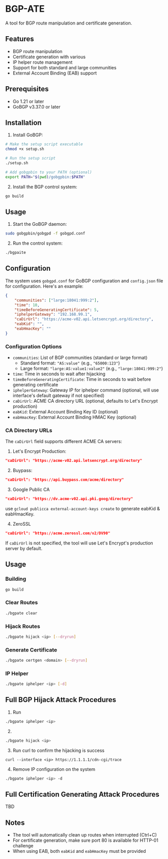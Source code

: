 # BGP-ATE

A tool for BGP route manipulation and certificate generation.

## Features

- BGP route manipulation
- Certificate generation with various 
- IP helper route management
- Support for both standard and large communities
- External Account Binding (EAB) support

## Prerequisites

- Go 1.21 or later
- GoBGP v3.37.0 or later

## Installation

1. Install GoBGP:
```bash
# Make the setup script executable
chmod +x setup.sh

# Run the setup script
./setup.sh

# Add gobgpbin to your PATH (optional)
export PATH="$(pwd)/gobgpbin:$PATH"
```

2. Install the BGP control system:
```bash
go build
```

## Usage

1. Start the GoBGP daemon:
```bash
sudo gobgpbin/gobgpd -f gobgpd.conf
```
2. Run the control system:
```bash
./bgpaite
```

## Configuration

The system uses `gobgpd.conf` for GoBGP configuration and `config.json` file for configuration. Here's an example:

```json
{
    "communities": ["large:18041:999:2"],
    "time": 10,
    "timeBeforeGeneratingCertificate": 5,
    "iphelperGateway": "192.168.99.1",
    "caDirUrl": "https://acme-v02.api.letsencrypt.org/directory",
    "eabKid": "",
    "eabHmacKey": ""
}
```

### Configuration Options

- `communities`: List of BGP communities (standard or large format)
  - Standard format: `"AS:value"` (e.g., `"65000:123"`)
  - Large format: `"large:AS:value1:value2"` (e.g., `"large:18041:999:2"`)
- `time`: Time in seconds to wait after hijacking
- `timeBeforeGeneratingCertificate`: Time in seconds to wait before generating certificate
- `iphelperGateway`: Gateway IP for iphelper command (optional, will use interface's default gateway if not specified)
- `caDirUrl`: ACME CA directory URL (optional, defaults to Let's Encrypt production)
- `eabKid`: External Account Binding Key ID (optional)
- `eabHmacKey`: External Account Binding HMAC Key (optional)

### CA Directory URLs

The `caDirUrl` field supports different ACME CA servers:

1. Let's Encrypt Production:
```json
"caDirUrl": "https://acme-v02.api.letsencrypt.org/directory"
```

2. Buypass:
```json
"caDirUrl": "https://api.buypass.com/acme/directory"
```

3. Google Public CA
```json
"caDirUrl": "https://dv.acme-v02.api.pki.goog/directory"
```
use `gcloud publicca external-account-keys create` to generate eabKid & eabHmacKey.

4. ZeroSSL
```json
"caDirUrl": "https://acme.zerossl.com/v2/DV90"
```

If `caDirUrl` is not specified, the tool will use Let's Encrypt's production server by default.

## Usage

### Building
```bash
go build
```

### Clear Routes
```bash
./bgpate clear
```

### Hijack Routes
```bash
./bgpate hijack <ip> [--dryrun]
```

### Generate Certificate
```bash
./bgpate certgen <domain> [--dryrun]
```

### IP Helper
```bash
./bgpate iphelper <ip> [-d]
```

## Full BGP Hijack Attack Procedures

1. Run 
```bash
./bgpate iphelper <ip>
```

2. 
```bash
./bgpate hijack <ip>
```

3. Run curl to confirm the hijacking is success
```
curl --interface <ip> https://1.1.1.1/cdn-cgi/trace
```

4. Remove IP configuration on the system
```bash
./bgpate iphelper <ip> -d
```

## Full Certification Generating Attack Procedures
TBD

## Notes

- The tool will automatically clean up routes when interrupted (Ctrl+C)
- For certificate generation, make sure port 80 is available for HTTP-01 challenge
- When using EAB, both `eabKid` and `eabHmacKey` must be provided

